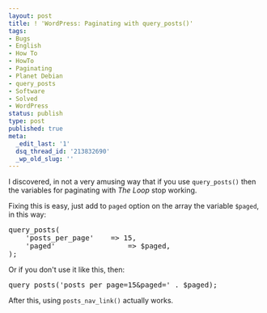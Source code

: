 ```yaml
---
layout: post
title: ! 'WordPress: Paginating with query_posts()'
tags:
- Bugs
- English
- How To
- HowTo
- Paginating
- Planet Debian
- query_posts
- Software
- Solved
- WordPress
status: publish
type: post
published: true
meta:
  _edit_last: '1'
  dsq_thread_id: '213832690'
  _wp_old_slug: ''
---
```

I discovered, in not a very amusing way that if you use <code>query_posts()</code> then the variables for paginating with <em>The Loop</em> stop working.

Fixing this is easy, just add to <code>paged</code> option on the array the variable <code>$paged</code>, in this way:
<pre>
query_posts(
    'posts_per_page'    => 15,
    'paged'                 => $paged,
);
</pre>

Or if you don't use it like this, then:
<pre>
query_posts('posts_per_page=15&paged=' . $paged);
</pre>

After this, using <code>posts_nav_link()</code> actually works.
